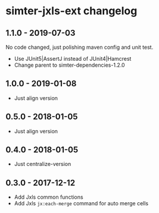 # simter-jxls-ext changelog

## 1.1.0 - 2019-07-03

No code changed, just polishing maven config and unit test.

- Use JUnit5|AssertJ instead of JUnit4|Hamcrest
- Change parent to simter-dependencies-1.2.0

## 1.0.0 - 2019-01-08

- Just align version

## 0.5.0 - 2018-01-05

- Just align version

## 0.4.0 - 2018-01-05

- Just centralize-version

## 0.3.0 - 2017-12-12

- Add Jxls common functions
- Add Jxls `jx:each-merge` command for auto merge cells